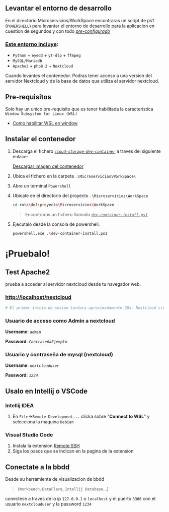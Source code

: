 ## Levantar el entorno de desarrollo
En el directorio Microservicios/WorkSpace encontraras un script de ps1 (`POWERSHELL`) 
para levantar el entorno de desarrollo para la aplicacion en cuestion de segundos y 
con todo  <u>*pre-configurado*</u>

### <u>Este entorno incluye</u>:
- `Python` + `eyed3` + `yt-dlp` + `ffmpeg`
- `MySQL/Mariadb`
- `Apache2` + `php8.2` + `Nextcloud`

Cuando levantes el contenedor. Podras tener acceso a una version del servidor Nextcloud
y de la base de datos que utiliza el servidor nextcloud.

## Pre-requisitos
Solo hay un unico pre-requisito que es tener habilitada la caracteristica `Window Subsystem for Linux (WSL)`

- [Como habilitar WSL en window](https://tutowindow.com/como-habilitar-wsl2-en-windows-11/?expand_article=1)

## Instalar el contenedor
1. Descarga el fichero <u>*`cloud-storage-dev-container`*</u> a traves del siguiente enlace:

    [Descargar imagen del contenedor](https://1drv.ms/u/s!AuA970VMKOuw1NI6YqT90SGBc6Tdpg?e=aVAJeJ)

1. Ubica el fichero en la carpeta `.\Microservicios\WorkSpace\`
1. Abre un terminal `Powershell`
1. Ubicate en el directorio del proyecto `.\Microservicios\WorkSpace`
    ````sh
    cd ruta\del\proyecto\Microservicios\WorkSpace
    ````
    > Encontraras un fichero llamado <u>*`dev-container-install.ps1`*</u>

1. Ejecutalo desde la consola de powershell.
    ````bash
    powershell.exe .\dev-container-install.ps1
    ````

# ¡Pruebalo!

## Test Apache2

prueba a acceder al servidor nextcloud desde tu navegador web.

### [http://localhost/nextcloud](http://localhost/nextcloud)
````sh
# El primer inicio de sesion tardara aproximadamente 20s. Nextcloud creara los datos del usuario
````

### Usuario de acceso como Admin a nextcloud
**Username**:
*`admin`*

**Password**:
*`ContraseñaEjemplo`*

### Usuario y contraseña de mysql (nextcloud)
**Username**:
*`nextclouduser`*

**Password**:
*`1234`*

## Usalo en Intellij o VSCode
### Intellij IDEA
1. En `File`->`Remote Development...` clicka sobre "**Connect to WSL**" y selecciona la maquina `Debian`
### Visual Studio Code

1. Instala la extension [Remote SSH](https://marketplace.visualstudio.com/items?itemName=ms-vscode-remote.remote-ssh)
2. Siga los pasos que se indican en la pagina de la extension
## Conectate a la bbdd
Desde su herramienta de visualizacion de bbdd

> (`Workbench`, `DataFlare`, `Intellij Database`...)

conectese a traves de la ip `127.0.0.1` o `localhost` y el puerto `3306` con el usuario `nextclouduser` y la password `1234`